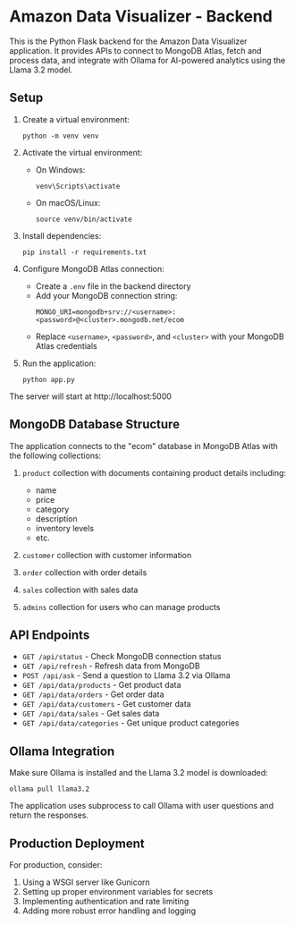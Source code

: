 
# Amazon Data Visualizer - Backend

This is the Python Flask backend for the Amazon Data Visualizer application. It provides APIs to connect to MongoDB Atlas, fetch and process data, and integrate with Ollama for AI-powered analytics using the Llama 3.2 model.

## Setup

1. Create a virtual environment:
   ```
   python -m venv venv
   ```

2. Activate the virtual environment:
   - On Windows:
     ```
     venv\Scripts\activate
     ```
   - On macOS/Linux:
     ```
     source venv/bin/activate
     ```

3. Install dependencies:
   ```
   pip install -r requirements.txt
   ```

4. Configure MongoDB Atlas connection:
   - Create a `.env` file in the backend directory
   - Add your MongoDB connection string:
     ```
     MONGO_URI=mongodb+srv://<username>:<password>@<cluster>.mongodb.net/ecom
     ```
   - Replace `<username>`, `<password>`, and `<cluster>` with your MongoDB Atlas credentials

5. Run the application:
   ```
   python app.py
   ```

The server will start at http://localhost:5000

## MongoDB Database Structure

The application connects to the "ecom" database in MongoDB Atlas with the following collections:

1. `product` collection with documents containing product details including:
   - name
   - price
   - category
   - description
   - inventory levels
   - etc.

2. `customer` collection with customer information

3. `order` collection with order details

4. `sales` collection with sales data

5. `admins` collection for users who can manage products

## API Endpoints

- `GET /api/status` - Check MongoDB connection status
- `GET /api/refresh` - Refresh data from MongoDB
- `POST /api/ask` - Send a question to Llama 3.2 via Ollama
- `GET /api/data/products` - Get product data
- `GET /api/data/orders` - Get order data
- `GET /api/data/customers` - Get customer data
- `GET /api/data/sales` - Get sales data
- `GET /api/data/categories` - Get unique product categories

## Ollama Integration

Make sure Ollama is installed and the Llama 3.2 model is downloaded:

```
ollama pull llama3.2
```

The application uses subprocess to call Ollama with user questions and return the responses.

## Production Deployment

For production, consider:

1. Using a WSGI server like Gunicorn
2. Setting up proper environment variables for secrets
3. Implementing authentication and rate limiting
4. Adding more robust error handling and logging
